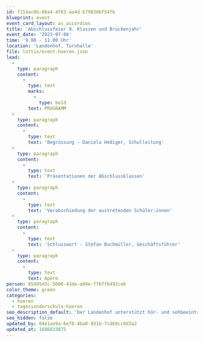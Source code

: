 ```yaml
---
id: f154ac6b-06a4-4f63-aa4d-b79830bf54fb
blueprint: event
event_card_layout: as_accordion
title: 'Abschlussfeier 9. Klassen und Brückenjahr'
event_date: '2023-07-06'
time: '9.00 - 11.00 Uhr'
location: 'Landenhof, Turnhalle'
file: lottie/event-hoeren.json
lead:
  -
    type: paragraph
    content:
      -
        type: text
        marks:
          -
            type: bold
        text: PROGRAMM
  -
    type: paragraph
    content:
      -
        type: text
        text: 'Begrüssung - Daniela Hediger, Schulleitung'
  -
    type: paragraph
    content:
      -
        type: text
        text: 'Präsentationen der Abschlussklassen'
  -
    type: paragraph
    content:
      -
        type: text
        text: 'Verabschiedung der austretenden Schüler:innen'
  -
    type: paragraph
    content:
      -
        type: text
        text: 'Schlusswort - Stefan Buchmüller, Geschäftsführer'
  -
    type: paragraph
    content:
      -
        type: text
        text: Apéro
person: 85495d3c-5606-41de-a04e-ff67f6492ce6
color_theme: green
categories:
  - hoeren
  - tagessonderschule-hoeren
seo_description_default: 'Der Landenhof unterstützt hör- und sehbeeinträchtigte Kinder & Jugendliche in ihrem selbstbestimmten Leben durch Förderung ihrer Fähigkeiten & Entwicklung'
seo_hidden: false
updated_by: 04e1ae9a-6ef8-4ba0-931b-7cd69cc0d3a2
updated_at: 1686833875
---
```

